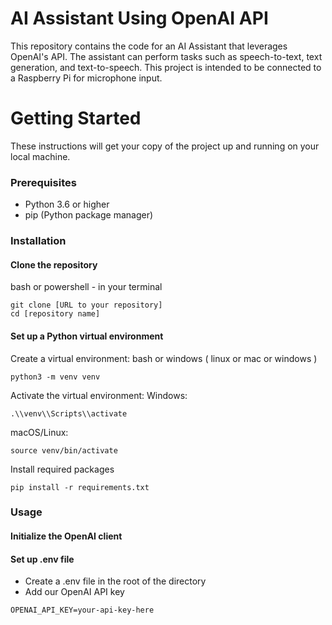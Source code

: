 # AI Assistant Using OpenAI API

This repository contains the code for an AI Assistant that leverages OpenAI's API. The assistant can perform tasks such as speech-to-text, text generation, and text-to-speech. This project is intended to be connected to a Raspberry Pi for microphone input.

# Getting Started

These instructions will get your copy of the project up and running on your local machine.

### Prerequisites

- Python 3.6 or higher
- pip (Python package manager)

### Installation

#### Clone the repository

bash or powershell - in your terminal

```
git clone [URL to your repository]
cd [repository name]
```

#### Set up a Python virtual environment

Create a virtual environment:
bash or windows ( linux or mac or windows )

```
python3 -m venv venv
```

Activate the virtual environment:
Windows:

```
.\\venv\\Scripts\\activate
```

macOS/Linux:

```
source venv/bin/activate
```

Install required packages

```
pip install -r requirements.txt
```

### Usage

#### Initialize the OpenAI client

#### Set up .env file

- Create a .env file in the root of the directory
- Add our OpenAI API key

```
OPENAI_API_KEY=your-api-key-here
```

